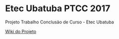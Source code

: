 # Etec Ubatuba PTCC 2017

Projeto Trabalho Conclusão de Curso - Etec Ubatuba

[Wiki do Projeto](https://github.com/CaicarasHackerClub/etec-ubatuba-ptcc/wiki)

